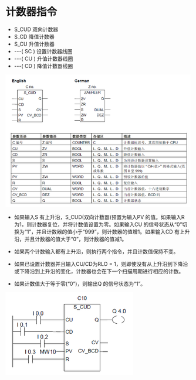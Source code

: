 # 计数器指令
- S_CUD 双向计数器
- S_CD 降值计数器
- S_CU 升值计数器
- ---( SC ) 设置计数器线圈
- ---( CU ) 升值计数器线圈
- ---( CD ) 降值计数器线圈

![双向计数器](image/双向计数器.png)

- 如果输入S 有上升沿，S_CUD(双向计数器)预置为输入PV 的值。如果输入R 为1，则计数器复位，并将计数值设置为零。如果输入CU 的信号状态从“0”切换为“1”，并且计数器的值小于“999”，则计数器的值增1。如果输入CD 有上升沿，并且计数器的值大于“0”，则计数器的值减1。

- 如果两个计数输入都有上升沿，则执行两个指令，并且计数值保持不变。

- 如果已设置计数器并且输入CU/CD为RLO = 1，则即使没有从上升沿到下降沿或下降沿到上升沿的变化，计数器也会在下一个扫描周期进行相应的计数。

- 如果计数值大于等于零(“0”)，则输出Q 的信号状态为“1”。

![示例](image/双向计数器示例.png)